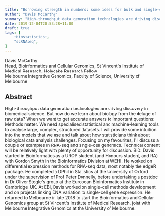 ```yaml
---
title: "Borrowing strength in numbers: some ideas for bulk and single-cell RNA-seq analysis"
author: "Davis McCarthy"
summary: "High-throughput data generation technologies are driving discovery in biomedical science"
date: 2019-12-04T20:53:28+11:00
draft: true
tags: [
    "biostatistics",
    "scRNAseq",
]
---
```


Davis McCarthy\
Head, Bioinformatics and Cellular Genomics, St Vincent's Institute of Medical Research; Holyoake Research Fellow\
Melbourne Integrative Genomics, Faculty of Science, University of Melbourne

## Abstract

High-throughput data generation technologies are driving discovery in biomedical science. But how do we learn about biology from the deluge of raw data? When we want to get accurate answers to important questions: Methods matter. We need specialised statistical and machine-learning tools to analyse large, complex, structured datasets. I will provide some intuition into the models that we use and talk about how statisticians think about biological data analysis challenges. Focusing on my favourites, I'll discuss a couple of examples in RNA-seq and single-cell genomics. Technical content will be relatively light with plenty of opportunity for discussion. BIO: Davis started in Bioinformatics as a UROP student (and Honours student, and RA) with Gordon Smyth in the Bioinformatics Division at WEHI. He worked on differential expression methods for RNA-seq data, most notably the edgeR package. He completed a DPhil in Statistics at the University of Oxford under the supervision of Prof Peter Donnelly, before undertaking a postdoc in Dr Oliver Stegle's group at the European Bioinformatics Institute in Cambridge, UK. At EBI, Davis worked on single-cell methods development and on projects linking DNA variation to single-cell gene expression. He returned to Melbourne in late 2018 to start the Bioinformatics and Cellular Genomics group at St Vincent's Institute of Medical Research, joint with Melbourne Integrative Genomics at the University of Melbourne.
